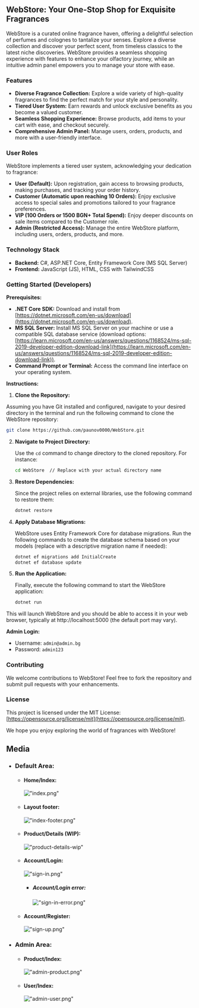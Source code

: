 ﻿## WebStore: Your One-Stop Shop for Exquisite Fragrances

WebStore is a curated online fragrance haven, offering a delightful selection of perfumes and colognes to tantalize your senses. Explore a diverse collection and discover your perfect scent, from timeless classics to the latest niche discoveries. WebStore provides a seamless shopping experience with features to enhance your olfactory journey, while an intuitive admin panel empowers you to manage your store with ease.

### Features

- **Diverse Fragrance Collection:** Explore a wide variety of high-quality fragrances to find the perfect match for your style and personality.
- **Tiered User System:** Earn rewards and unlock exclusive benefits as you become a valued customer.
- **Seamless Shopping Experience:** Browse products, add items to your cart with ease, and checkout securely.
- **Comprehensive Admin Panel:** Manage users, orders, products, and more with a user-friendly interface.

### User Roles

WebStore implements a tiered user system, acknowledging your dedication to fragrance:

- **User (Default):** Upon registration, gain access to browsing products, making purchases, and tracking your order history.
- **Customer (Automatic upon reaching 10 Orders):** Enjoy exclusive access to special sales and promotions tailored to your fragrance preferences.
- **VIP (100 Orders or 1500 BGN+ Total Spend):** Enjoy deeper discounts on sale items compared to the Customer role.
- **Admin (Restricted Access):** Manage the entire WebStore platform, including users, orders, products, and more.

### Technology Stack

- **Backend:** C#, ASP.NET Core, Entity Framework Core (MS SQL Server)
- **Frontend:** JavaScript (JS), HTML, CSS with TailwindCSS

### Getting Started (Developers)

**Prerequisites:**

- **.NET Core SDK:** Download and install from [https://dotnet.microsoft.com/en-us/download](https://dotnet.microsoft.com/en-us/download).
- **MS SQL Server:** Install MS SQL Server on your machine or use a compatible SQL database service (download options: [https://learn.microsoft.com/en-us/answers/questions/1168524/ms-sql-2019-developer-edition-download-link](https://learn.microsoft.com/en-us/answers/questions/1168524/ms-sql-2019-developer-edition-download-link)).
- **Command Prompt or Terminal:** Access the command line interface on your operating system.

**Instructions:**

1. **Clone the Repository:**

Assuming you have Git installed and configured, navigate to your desired directory in the terminal and run the following command to clone the WebStore repository:

```bash
git clone https://github.com/paunov0000/WebStore.git
```

2. **Navigate to Project Directory:**

   Use the `cd` command to change directory to the cloned repository. For instance:

   ```bash
   cd WebStore  // Replace with your actual directory name
   ```

3. **Restore Dependencies:**

   Since the project relies on external libraries, use the following command to restore them:

   ```bash
   dotnet restore
   ```

4. **Apply Database Migrations:**

   WebStore uses Entity Framework Core for database migrations. Run the following commands to create the database schema based on your models (replace with a descriptive migration name if needed):

   ```bash
   dotnet ef migrations add InitialCreate
   dotnet ef database update
   ```

5. **Run the Application:**

   Finally, execute the following command to start the WebStore application:

   ```bash
   dotnet run
   ```

This will launch WebStore and you should be able to access it in your web browser, typically at http://localhost:5000 (the default port may vary).

**Admin Login:**

- Username: `admin@admin.bg`
- Password: `admin123`

### Contributing

We welcome contributions to WebStore! Feel free to fork the repository and submit pull requests with your enhancements.

### License

This project is licensed under the MIT License: [https://opensource.org/license/mit](https://opensource.org/license/mit).

We hope you enjoy exploring the world of fragrances with WebStore!

## Media

- ### Default Area:

  - #### Home/Index:

    !["index.png"](/images/index.png)

  - #### Layout footer:

    !["index-footer.png"](/images/index-footer.png)

  - #### Product/Details (WIP):

    !["product-details-wip"](/images/product-details-wip.png)

  - #### Account/Login:

    !["sign-in.png"](/images/sign-in.png)

    - ##### Account/Login error:
      !["sign-in-error.png"](/images/sign-in-error.png)

  - #### Account/Register:
    !["sign-up.png"](/images/sign-up.png)

- ### Admin Area:
  - #### Product/Index:
    !["admin-product.png"](/images/admin-product.png)
  - #### User/Index:
    !["admin-user.png"](/images/admin-user.png)
